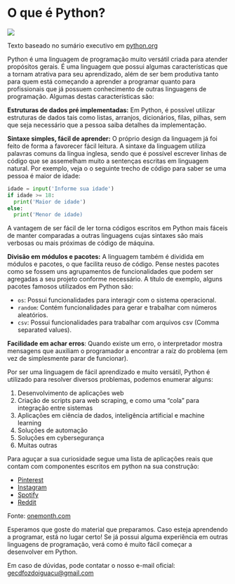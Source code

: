 # O que é Python?

![](https://www.python.org/static/community_logos/python-logo-master-v3-TM-flattened.png)

Texto baseado no sumário executivo em [python.org](https://www.python.org/doc/essays/blurb/)

Python é uma linguagem de programação muito versátil criada para atender propósitos gerais. É uma linguagem que possui algumas características que a tornam atrativa para seu aprendizado, além de ser bem produtiva tanto para quem está começando a aprender a programar quanto para profissionais que já possuem conhecimento de outras linguagens de programação. Algumas destas características são:

**Estruturas de dados pré implementadas:** Em Python, é possível utilizar estruturas de dados tais como listas, arranjos, dicionários, filas, pilhas, sem que seja necessário que a pessoa saiba detalhes da implementação.

**Sintaxe simples, fácil de aprender:** O próprio design da linguagem já foi feito de forma a favorecer fácil leitura. A sintaxe da linguagem utiliza palavras comuns da língua inglesa, sendo que é possível escrever linhas de código que se assemelham muito a sentenças escritas em linguagem natural. Por exemplo, veja o o seguinte trecho de código para saber se uma pessoa é maior de idade:

```python
idade = input('Informe sua idade')
if idade >= 18:
  print('Maior de idade')
else:
  print('Menor de idade)
```

A vantagem de ser fácil de ler torna códigos escritos em Python mais fáceis de manter comparadas a outras linguagens cujas sintaxes são mais verbosas ou mais próximas de código de máquina.

**Divisão em módulos e pacotes:** A linguagem também é dividida em módulos e pacotes, o que facilita reuso de código. Pense nestes pacotes como se fossem uns agrupamentos de funcionalidades que podem ser agregadas a seu projeto conforme necessário. A título de exemplo, alguns pacotes famosos utilizados em Python são:

- `os`: Possui funcionalidades para interagir com o sistema operacional.
- `random`: Contém funcionalidades para gerar e trabalhar com números aleatórios.
- `csv`: Possui funcionalidades para trabalhar com arquivos csv (Comma separated values).

**Facilidade em achar erros**: Quando existe um erro, o interpretador mostra mensagens que auxiliam o programador a encontrar a raíz do problema (em vez de simplesmente parar de funcionar).

Por ser uma linguagem de fácil aprendizado e muito versátil, Python é utilizado para resolver diversos problemas, podemos enumerar alguns:

1. Desenvolvimento de aplicações web
2. Criação de scripts para web scraping, e como uma “cola” para integração entre sistemas
3. Aplicações em ciência de dados, inteligência artificial e machine learning
4. Soluções de automação
5. Soluções em cybersegurança
6. Muitas outras

Para aguçar a sua curiosidade segue uma lista de aplicações reais que contam com componentes escritos em python na sua construção:

- [Pinterest](https://www.pinterest.com/)
- [Instagram](https://www.instagram.com/)
- [Spotify](https://www.spotify.com/)
- [Reddit](http://reddit.com/)

Fonte: [onemonth.com](https://learn.onemonth.com/10-famous-websites-built-using-python/)

Esperamos que goste do material que preparamos.
Caso esteja aprendendo a programar, está no lugar
certo! Se já possui alguma experiência em outras
linguagens de programação, verá como é muito
fácil começar a desenvolver em Python.

Em caso de dúvidas, pode contatar o nosso e-mail oficial: gecdfozdoiguacu@gmail.com
